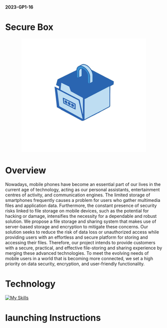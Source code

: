 #### 2023-GP1-16
# Secure Box
<p align="center">
    <img width="400" src="Untitssled.png" alt="logo">
</p>

# Overview
Nowadays, mobile phones have become an essential part of our lives in the current age of technology, acting as our personal assistants, entertainment centres of activity, and communication engines. 
The limited storage of smartphones frequently causes a problem for users who gather multimedia files and application data. Furthermore, the constant presence of security risks linked to file storage on mobile devices, such as the potential for hacking or damage, intensifies the necessity for a dependable and robust solution.
We propose a file storage and sharing system that makes use of server-based storage and encryption to mitigate these concerns. 
Our solution seeks to reduce the risk of data loss or unauthorized access while providing users with an effortless and secure platform for storing and accessing their files.
Therefore, our project intends to provide customers with a secure, practical, and effective file-storing and sharing experience by merging these advanced technologies. To meet the evolving needs of mobile users in a world that is becoming more connected, we set a high priority on data security, encryption, and user-friendly functionality.
# Technology
[![My Skills](https://skillicons.dev/icons?i=github,java,visualstudio,androidstudio)](https://skillicons.dev)
# launching Instructions


